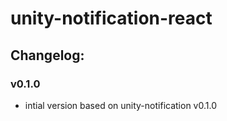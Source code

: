 # unity-notification-react

## Changelog:

### v0.1.0
- intial version based on unity-notification v0.1.0
